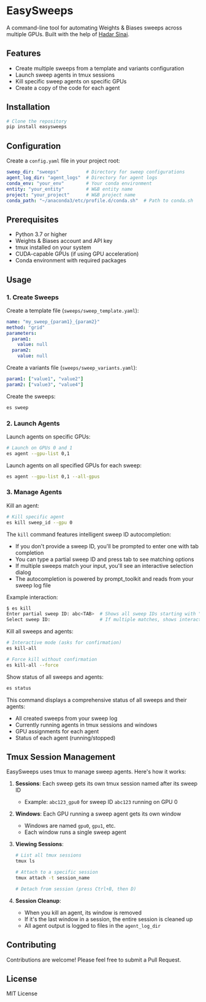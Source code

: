# EasySweeps

A command-line tool for automating Weights & Biases sweeps across multiple GPUs. Built with the help of [Hadar Sinai](https://github.com/hadarsi320).

## Features

- Create multiple sweeps from a template and variants configuration
- Launch sweep agents in tmux sessions
- Kill specific sweep agents on specific GPUs
- Create a copy of the code for each agent
<!-- - Comprehensive logging and monitoring -->
<!-- - Automatic GPU management and allocation -->
<!-- - Intelligent sweep ID autocompletion -->
<!-- - Support for both grid and random sweep methods -->

## Installation

```bash
# Clone the repository
pip install easysweeps
```

## Configuration

Create a `config.yaml` file in your project root:

```yaml
sweep_dir: "sweeps"          # Directory for sweep configurations
agent_log_dir: "agent_logs"  # Directory for agent logs
conda_env: "your_env"        # Your conda environment
entity: "your_entity"        # W&B entity name
project: "your_project"      # W&B project name
conda_path: "~/anaconda3/etc/profile.d/conda.sh"  # Path to conda.sh
```

## Prerequisites

- Python 3.7 or higher
- Weights & Biases account and API key
- tmux installed on your system
- CUDA-capable GPUs (if using GPU acceleration)
- Conda environment with required packages

## Usage

### 1. Create Sweeps

Create a template file (`sweeps/sweep_template.yaml`):
```yaml
name: "my_sweep_{param1}_{param2}"
method: "grid"
parameters:
  param1:
    value: null
  param2:
    value: null
```

Create a variants file (`sweeps/sweep_variants.yaml`):
```yaml
param1: ["value1", "value2"]
param2: ["value3", "value4"]
```

Create the sweeps:
```bash
es sweep
```

### 2. Launch Agents

Launch agents on specific GPUs:
```bash
# Launch on GPUs 0 and 1
es agent --gpu-list 0,1 
```

Launch agents on all specified GPUs for each sweep:
```bash
es agent --gpu-list 0,1 --all-gpus
```

### 3. Manage Agents

Kill an agent:
```bash
# Kill specific agent
es kill sweep_id --gpu 0
```

The `kill` command features intelligent sweep ID autocompletion:
- If you don't provide a sweep ID, you'll be prompted to enter one with tab completion
- You can type a partial sweep ID and press tab to see matching options
- If multiple sweeps match your input, you'll see an interactive selection dialog
- The autocompletion is powered by prompt_toolkit and reads from your sweep log file

Example interaction:
```bash
$ es kill
Enter partial sweep ID: abc<TAB>  # Shows all sweep IDs starting with "abc"
Select sweep ID:                  # If multiple matches, shows interactive dialog
```

Kill all sweeps and agents:
```bash
# Interactive mode (asks for confirmation)
es kill-all

# Force kill without confirmation
es kill-all --force
```

Show status of all sweeps and agents:
```bash
es status
```

This command displays a comprehensive status of all sweeps and their agents:
- All created sweeps from your sweep log
- Currently running agents in tmux sessions and windows
- GPU assignments for each agent
- Status of each agent (running/stopped)

## Tmux Session Management

EasySweeps uses tmux to manage sweep agents. Here's how it works:

1. **Sessions**: Each sweep gets its own tmux session named after its sweep ID
   - Example: `abc123_gpu0` for sweep ID `abc123` running on GPU 0

2. **Windows**: Each GPU running a sweep agent gets its own window
   - Windows are named `gpu0`, `gpu1`, etc.
   - Each window runs a single sweep agent

3. **Viewing Sessions**:
   ```bash
   # List all tmux sessions
   tmux ls
   
   # Attach to a specific session
   tmux attach -t session_name
   
   # Detach from session (press Ctrl+B, then D)
   ```

4. **Session Cleanup**:
   - When you kill an agent, its window is removed
   - If it's the last window in a session, the entire session is cleaned up
   - All agent output is logged to files in the `agent_log_dir`


## Contributing

Contributions are welcome! Please feel free to submit a Pull Request.

## License

MIT License 

